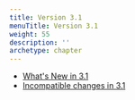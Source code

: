 ```yaml
---
title: Version 3.1
menuTitle: Version 3.1
weight: 55
description: ''
archetype: chapter
---
```

- [What's New in 3.1](whats-new-in-3-1.md)
- [Incompatible changes in 3.1](incompatible-changes-in-3-1.md)
